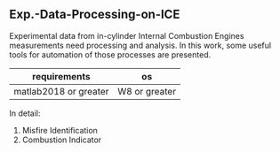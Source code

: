 ## Exp.-Data-Processing-on-ICE

Experimental data from in-cylinder Internal Combustion Engines measurements need processing and analysis. 
In this work, some useful tools for automation of those processes are presented. 

| requirements         | os        |
| -------------------- | --------- |
| matlab2018 or greater | W8 or greater |

In detail:
1. Misfire Identification
2. Combustion Indicator 

